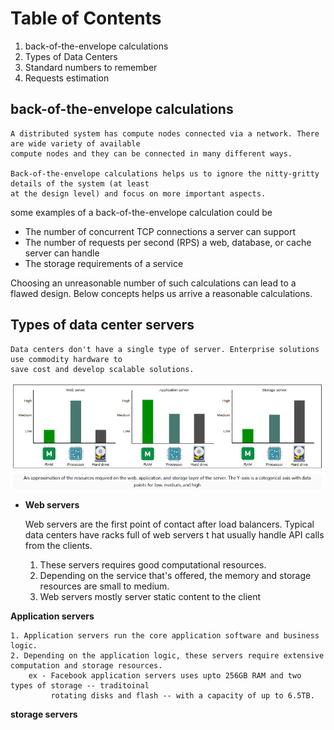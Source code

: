 # Table of Contents
1. back-of-the-envelope calculations
2. Types of Data Centers
3. Standard numbers to remember
4. Requests estimation

## back-of-the-envelope calculations
    A distributed system has compute nodes connected via a network. There are wide variety of available
    compute nodes and they can be connected in many different ways.

    Back-of-the-envelope calculations helps us to ignore the nitty-gritty details of the system (at least
    at the design level) and focus on more important aspects.


some examples of a back-of-the-envelope calculation could be
- The number of concurrent TCP connections a server can support
- The number of requests per second (RPS) a web, database, or cache server can handle
- The storage requirements of a service

Choosing an unreasonable number of such calculations can lead to a flawed design. Below concepts helps
us arrive a reasonable calculations.

## Types of data center servers
    Data centers don't have a single type of server. Enterprise solutions use commodity hardware to
    save cost and develop scalable solutions.

![img.png](./img/datacenters_types.png)

- **Web servers** 


    Web servers are the first point of contact after load balancers. Typical data centers have racks
    full of web servers t hat usually handle API calls from the clients.

    1. These servers requires good computational resources.
    2. Depending on the service that's offered, the memory and storage resources are small to medium.
    3. Web servers mostly server static content to the client

**Application servers**


    1. Application servers run the core application software and business logic.
    2. Depending on the application logic, these servers require extensive computation and storage resources.
        ex - Facebook application servers uses upto 256GB RAM and two types of storage -- traditoinal
             rotating disks and flash -- with a capacity of up to 6.5TB.

**storage servers**



